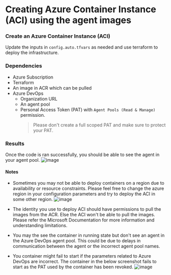 # Creating Azure Container Instance (ACI) using the agent images

### Create an Azure Container Instance (ACI)
Update the inputs in `config.auto.tfvars` as needed and use terraform to deploy the infrastructure.

### Dependencies
- Azure Subscription
- Terraform
- An image in ACR which can be pulled
- Azure DevOps
  - Organization URL
  - An agent pool
  - Personal Access Token (PAT) with `Agent Pools (Read & Manage)` permission. 
    > Please don't create a full scoped PAT and make sure to protect your PAT.

### Results
Once the code is ran successfully, you should be able to see the agent in your agent pool.
![image](https://user-images.githubusercontent.com/61077834/153704240-67fc69e5-c80a-4b96-a0ef-39a2ba743ca3.png)


#### Notes
- Sometimes you may not be able to deploy containers on a region due to availability or resource constraints. Please feel free to change the azure region in your configuration parameters and try to deploy the ACI in some other region.
![image](https://user-images.githubusercontent.com/61077834/153704148-debcd785-0752-4e24-8809-bfc6b0d0a12a.png)

- The identity you use to deploy ACI should have permissions to pull the images from the ACR. Else the ACI won't be able to pull the images. Please refer the Microsoft Documentation for more information and understanding limitations.
- You may the see the container in running state but don't see an agent in the Azure DevOps agent pool. This could be due to delays in communication between the agent or the incorrect agent pool names.

- You container might fail to start if the parameters related to Azure DevOps are incorrect. The container in the below screenshot fails to start as the PAT used by the container has been revoked.
![image](https://user-images.githubusercontent.com/61077834/153704831-33bcf40f-754e-4769-8f04-96f3454df71f.png)

